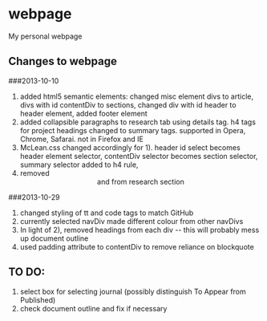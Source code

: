 webpage
=======

My personal webpage

Changes to webpage
------------------
###2013-10-10
1) added html5 semantic elements: changed misc element divs to article, divs with id contentDiv to sections, changed div with id header to header element, added footer element
2) added collapsible paragraphs to research tab using details tag. h4 tags for project headings changed to summary tags. supported in Opera, Chrome, Safarai. not in Firefox and IE
3) McLean.css changed accordingly for 1). header id select becomes header element selector, contentDiv selector becomes section selector, summary selector added to h4 rule, 
4) removed <center> and <left> from research section
	
###2013-10-29
1) changed styling of tt and code tags to match GitHub
2) currently selected navDiv made different colour from other navDivs
3) In light of 2), removed headings from each div -- this will probably mess up document outline
3) used padding attribute to contentDiv to remove reliance on blockquote

TO DO: 
--------

1) select box for selecting journal (possibly distinguish To Appear from Published)
2) check document outline and fix if necessary
